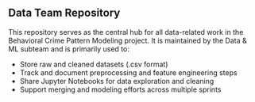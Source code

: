 ## Data Team Repository

This repository serves as the central hub for all data-related work in the Behavioral Crime Pattern Modeling project. It is maintained by the Data & ML subteam and is primarily used to:

- Store raw and cleaned datasets (.csv format)
- Track and document preprocessing and feature engineering steps
- Share Jupyter Notebooks for data exploration and cleaning
- Support merging and modeling efforts across multiple sprints

